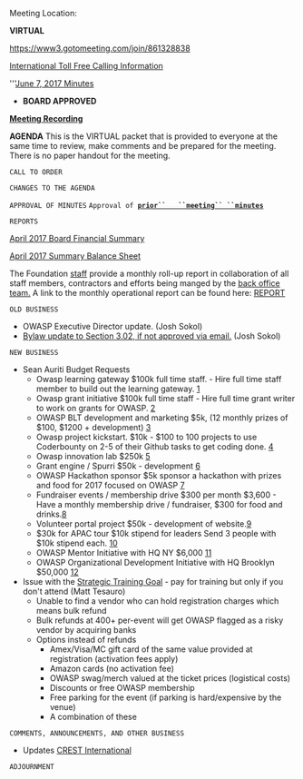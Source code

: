 Meeting Location:

**VIRTUAL**

<https://www3.gotomeeting.com/join/861328838>

[International Toll Free Calling
Information](International_Toll_Free_Calling_Information "wikilink")

'''[June 7, 2017
Minutes](https://docs.google.com/document/d/15oVRZUnbqD26-4Wi5get_lNlPPzWjko6pSLzFtyZzWU/edit?usp=sharing)
- **BOARD APPROVED**

**[Meeting
Recording](https://drive.google.com/file/d/0B0yxedKRQADiUWNqZEpyZ0puU3c/view?usp=sharing)**

**AGENDA** This is the VIRTUAL packet that is provided to everyone at
the same time to review, make comments and be prepared for the meeting.
There is no paper handout for the meeting.

`CALL TO ORDER`

`CHANGES TO THE AGENDA`

`APPROVAL OF MINUTES`
`Approval of `[**`prior``   ``meeting``
 ``minutes`**](https://docs.google.com/a/owasp.org/document/d/1Qa0o4R6DEz-WicQpcJlWnHuyVf3WRt5JwibalHTfzvc/edit?usp=sharing)

`REPORTS`

[April 2017 Board Financial
Summary](https://drive.google.com/file/d/0BxI4iTO_QojvamJONkljMzF5S0pkRi1ZRTZNWjNxYlRRMElJ/view?usp=sharing)

[April 2017 Summary Balance
Sheet](https://drive.google.com/file/d/0BxI4iTO_QojvN2NHVlRhdWlqVzRhYUxwUFBJTGZDclRKYktv/view?usp=sharing)

The Foundation
[staff](https://www.owasp.org/index.php/About_The_Open_Web_Application_Security_Project)
provide a monthly roll-up report in collaboration of all staff members,
contractors and efforts being manged by the [back office
team.](https://www.owasp.org/index.php/About_OWASP#Employees_and_Contractors)
A link to the monthly operational report can be found here:
[REPORT](https://owasp.blogspot.com/2017/06/owasp-operations-update-for-june-2017.html)

`OLD BUSINESS`

  - OWASP Executive Director update. (Josh Sokol)
  - [Bylaw update to Section 3.02, if not approved via
    email.](http://lists.owasp.org/pipermail/owasp-board/2017-May/018139.html)
    (Josh Sokol)

`NEW BUSINESS`

  - Sean Auriti Budget Requests
      - Owasp learning gateway $100k full time staff. - Hire full time
        staff member to build out the learning gateway.
        [1](https://docs.google.com/document/d/1fGDmxz7cuEkr_xMt_kp6Nb0uacQhvJ_9ymjYR77yqkk/edit)
      - Owasp grant initiative $100k full time staff - Hire full time
        grant writer to work on grants for OWASP.
        [2](https://docs.google.com/document/d/1szWjXG_grUHZJryD_45XeC3DJF1qOifQjQRZxEJ5znY/edit)
      - OWASP BLT development and marketing $5k, (12 monthly prizes of
        $100, $1200 + development)
        [3](https://docs.google.com/document/d/1aNyq43_gHq8cKMDGtlqTC6H-pv71lH7mNsMgg1WPpy4/edit)
      - Owasp project kickstart. $10k - $100 to 100 projects to use
        Coderbounty on 2-5 of their Github tasks to get coding done.
        [4](https://docs.google.com/document/d/1ogGUjtHiSimzrnnXnEeCsAHn0qtAJ56S6cD7q_swlK4/edit)
      - Owasp innovation lab $250k
        [5](https://docs.google.com/document/d/17joGv0qNb0ieFXReUmAKxgf2oUyQDlo6b74RUD556tk/edit)
      - Grant engine / Spurri $50k - development
        [6](https://docs.google.com/document/d/1payALh8RjuKAXi30m56hUiXgTzgYhuXm8B3QVqo1whU/edit)
      - OWASP Hackathon sponsor $5k sponsor a hackathon with prizes and
        food for 2017 focused on OWASP
        [7](https://docs.google.com/document/d/13wCZgLugpjJS-5WcH3zn-n9ADZRke3GhNEP7EvjNi6Q/edit)
      - Fundraiser events / membership drive $300 per month $3,600 -
        Have a monthly membership drive / fundraiser, $300 for food and
        drinks.[8](https://docs.google.com/document/d/1uW0EqvWLdxho9p_X0ZDWI5h_i0rLWlRLmj7suThIigU/edit)
      - Volunteer portal project $50k - development of
        website.[9](https://docs.google.com/document/d/1DdGdDjXU7O_v4EgfJGwAOjoI9OL7Zmp3ecJC_iSjtyk/edit)
      - $30k for APAC tour $10k stipend for leaders Send 3 people with
        $10k stipend each.
        [10](https://docs.google.com/document/d/1FRRtVFxXi1X6G4iGvyqZ2tsYhTrcpxMX3n8Ii3DUQpg/edit)
      - OWASP Mentor Initiative with HQ NY $6,000
        [11](https://docs.google.com/document/d/1FS50Z9KUb-GKUG3GEMLfGT9SBxg6UfUuRiymO6ASqnQ/edit)
      - OWASP Organizational Development Initiative with HQ Brooklyn
        $50,000
        [12](https://docs.google.com/document/d/15kDHJRMkXIep27oB9YKLV7k51ErbafY5y8JKuc5g_f0/edit)
  - Issue with the [Strategic Training
    Goal](OWASP_Strategic_Goals "wikilink") - pay for training but only
    if you don't attend (Matt Tesauro)
      - Unable to find a vendor who can hold registration charges which
        means bulk refund
      - Bulk refunds at 400+ per-event will get OWASP flagged as a risky
        vendor by acquiring banks
      - Options instead of refunds
          - Amex/Visa/MC gift card of the same value provided at
            registration (activation fees apply)
          - Amazon cards (no activation fee)
          - OWASP swag/merch valued at the ticket prices (logistical
            costs)
          - Discounts or free OWASP membership
          - Free parking for the event (if parking is hard/expensive by
            the venue)
          - A combination of these

`COMMENTS, ANNOUNCEMENTS, AND OTHER BUSINESS`

  - Updates [CREST
    International](http://www.crest-approved.org/usa/crest-usa-chapter-board/index.html)

`ADJOURNMENT`